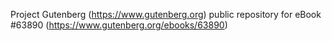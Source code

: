 Project Gutenberg (https://www.gutenberg.org) public repository for eBook #63890 (https://www.gutenberg.org/ebooks/63890)
